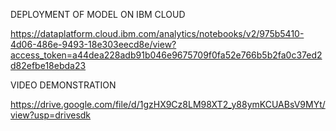 DEPLOYMENT OF MODEL ON IBM CLOUD


https://dataplatform.cloud.ibm.com/analytics/notebooks/v2/975b5410-4d06-486e-9493-18e303eecd8e/view?access_token=a44dea228adb91b046e9675709f0fa52e766b5b2fa0c37ed2d82efbe18ebda23


VIDEO DEMONSTRATION

https://drive.google.com/file/d/1gzHX9Cz8LM98XT2_y88ymKCUABsV9MYt/view?usp=drivesdk
